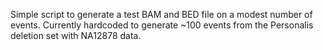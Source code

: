 Simple script to generate a test BAM and BED file on a modest number of events.
Currently hardcoded to generate ~100 events from the Personalis deletion set with NA12878 data.
